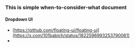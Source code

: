 ### This is simple when-to-consider-what document

#### Dropdown UI
- [https://github.com/floating-ui/floating-ui](https://x.com/101babich/status/1822596993253790061)
- 
